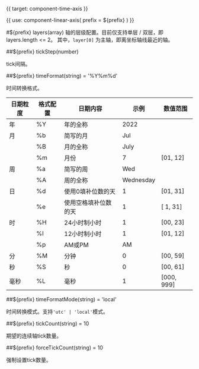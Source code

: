 {{ target: component-time-axis }}

<!-- ICartesianTimeAxisSpec -->

{{ use: component-linear-axis(
  prefix = ${prefix}
) }}

#${prefix} layers(array)
轴的层级配置。目前仅支持单层 / 双层，即layers.length <= 2。
其中，`layer[0]` 为主轴，即离坐标轴线最近的轴。

##${prefix} tickStep(number)

tick间隔。

##${prefix} timeFormat(string) = '%Y%m%d'

时间转换格式。

| **日期粒度** | **格式配置** | **日期内容**   | **示例**    | **数值范围**   |
|----------|----------|------------|-----------|------------|
| 年        | %Y       | 年的全称       | 2022      |            |
| 月        | %b       | 简写的月       | Jul       |            |
|          | %B       | 月的全称       | July      |            |
|          | %m       | 月份         | 7         | [01, 12]   |
| 周        | %a       | 简写的周       | Wed       |            |
|          | %A       | 周的全称       | Wednesday |            |
| 日        | %d       | 使用0填补位数的天  | 1         | [01, 31]   |
|          | %e       | 使用空格填补位数的天 | 1         | [ 1, 31]   |
| 时        | %H       | 24小时制小时    | 1         | [00, 23]   |
|          | %I       | 12小时制小时    | 1         | [01, 12]   |
|          | %p       | AM或PM      | AM        |            |
| 分        | %M       | 分钟         | 0         | [00, 59]   |
| 秒        | %S       | 秒          | 0         | [00, 61]   |
| 毫秒       | %L       | 毫秒         | 1         | [000, 999] |

##${prefix} timeFormatMode(string) = 'local'

时间转换模式。支持`'utc' | 'local'`模式。

##${prefix} tickCount(string) = 10

期望的连续轴tick数量。

##${prefix} forceTickCount(string) = 10

强制设置tick数量。
